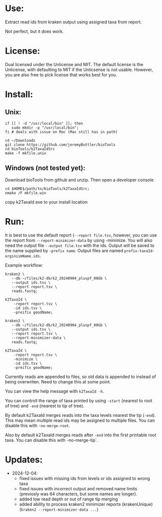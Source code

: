 # Use:

Extract read ids from kraken output using assigned taxa
  from report.

Not perfect, but it does work.

# License:

Dual licensed under the Unlicense and MIT. The default
  license is the Unlicense, with defaulting to MIT if
  the Unlicsense is not usable. However, you are also free
  to pick license that works best for you.

# Install:

## Unix:

```
if [[ ! -d "/usr/local/bin" ]]; then
   sudo mkdir -p "/usr/local/bin";
fi # deals with issue on Mac (Mac still has in path)

cd ~/Downloads
git clone https://github.com/jeremyButtler/bioTools
cd bioTools/k2TaxaIdSrc
make -f mkfile.unix
```

## Windows (not tested yet):

Download bioTools from github and unzip. Then open a
  developer console

```
cd $HOME$/path/to/bioTools/k2TaxaIdSrc;
nmake /F mkfile.win
```

copy k2TaxaId.exe to your install location

# Run:

It is best to use the default report (`--report file.tsv`,
  however, you can use the report
  from `--report-minimizer-data` by using -minimize.  You
  will also need the output file `--output file.tsv` with
  the ids. Output will be saved to the name supplied 
  by `-prefix name`. Output files are
  named `prefix-taxaId-orginismName.ids`.

Example workflow:

```
kraken2 \
   --db ~/files/k2-db/k2_20240904_pluspf_08Gb \
   --output ids.tsv \
   --report report.tsv \
   reads.fastq;

k2TaxaId \
    -report report.tsv \
    -id ids.tsv \
    -preifix goodName;
```

```
kraken2 \
   --db ~/files/k2-db/k2_20240904_pluspf_08Gb \
   --output ids.tsv \
   --report report.tsv \
   --report-minimizer-data \
   reads.fastq;

k2TaxaId \
    -report report.tsv \
    -minimize \
    -id ids.tsv \
    -preifix goodName;
```

Currently reads are appended to files, so old data is
  appended to instead of being overwriten. Need to change
  this at some point.

You can view the help message with `k2TaxaId -h`.

You can controll the range of taxa printed by using
  `-start` (nearest to root of tree) and `-end`
  (nearest to tip of tree).

By default k2TaxaId merges reads into the taxa levels
  nearest the tip (`-end`). This may mean multiple read
  ids may be assigned to multiple files. You can disable
  this with `-no-merge-root`.

Also by default k2TaxaId merges reads after `-end` into
  the first printable root taxa. You can disable this
  with -no-merge-tip`.

# Updates:

- 2024-12-04:
  - fixed issues with missing ids from levels or ids
    assigned to wrong taxa
  - fixed issues with incorrect output and removed name
    limits (previosly was 64 characters, but some names
    are longer).
  - added low read depth or out of range tip merging
  - added ability to process kraken2 minimizer reports
    (krakenUnique) (`kraken2 --report-minimizer-data ...`)
